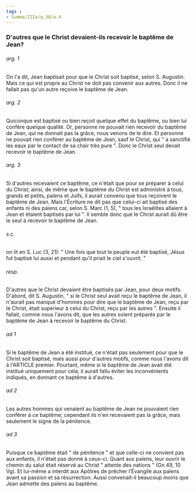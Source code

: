 ```yaml
---
tags : 
- Summa/IIIa/q.38/a.4
---
```


### D'autres que le Christ devaient-ils recevoir le baptême de Jean?

###### arg. 1
On l'a dit, Jean baptisait pour que le Christ soit baptisé, selon S. Augustin. Mais ce qui est propre au Christ ne doit pas convenir aux autres. Donc il ne fallait pas qu'un autre reçoive le baptême de Jean. 

###### arg. 2
Quiconque est baptisé ou bien reçoit quelque effet du baptême, ou bien lui confère quelque qualité. Or, personne ne pouvait rien recevoir du baptême de Jean, qui ne donnait pas la grâce, nous venons de le dire. Et personne ne pouvait rien conférer au baptême de Jean, sauf le Christ, qui " a sanctifié les eaux par le contact de sa chair très pure ". Donc le Christ seul devait recevoir le baptême de Jean. 

###### arg. 3
Si d'autres recevaient ce baptême, ce n'était que pour se préparer à celui du Christ; ainsi, de même que le baptême du Christ est administré à tous, grands et petits, païens et Juifs, il aurait convenu que tous reçoivent le baptême de Jean. Mais l'Écriture ne dit pas que celui-ci ait baptisé des enfants ni des païens car, selon S. Marc (1, 5), " tous les Israélites allaient à Jean et étaient baptisés par lui ". Il semble donc que le Christ aurait dû être le seul à recevoir le baptême de Jean. 

###### s.c.
on lit en S. Luc (3, 21): " Une fois que tout le peuple eut été baptisé, Jésus fut baptisé lui aussi et pendant qu'il priait le ciel s'ouvrit. " 

###### resp.
D'autres que le Christ devaient être baptisés par Jean, pour deux motifs. D'abord, dit S. Augustin, " si le Christ seul avait reçu le baptême de Jean, il n'aurait pas manqué d'hommes pour dire que le baptême de Jean, reçu par le Christ, était supérieur à celui du Christ, reçu par les autres ". Ensuite il fallait, comme nous l'avons dit, que les autres soient préparés par le baptême de Jean à recevoir le baptême du Christ. 

###### ad 1
Si le baptême de Jean a été institué, ce n'était pas seulement pour que le Christ soit baptisé, mais aussi pour d'autres motifs, comme nous l'avons dit à l'ARTICLE premier. Pourtant, même si le baptême de Jean avait été institué uniquement pour cela, il aurait fallu éviter les inconvénients indiqués, en donnant ce baptême à d'autres. 

###### ad 2
Les autres hommes qui venaient au baptême de Jean ne pouvaient rien conférer à ce baptême; cependant ils n'en recevaient pas la grâce, mais seulement le signe de la pénitence. 

###### ad 3
Puisque ce baptême était " de pénitence " et que celle-ci ne convient pas aux enfants, il n'était pas donné à ceux-ci. Quant aux païens, leur ouvrir le chemin du salut était réservé au Christ " attente des nations " (Gn 49, 10 Vg). Et lui-même a interdit aux Apôtres de prêcher l’Évangile aux païens avant sa passion et sa résurrection. Aussi convenait-il beaucoup moins que Jean admette des païens au baptême. 


